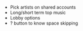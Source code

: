 -   Pick artists on shared accounts
-   Long/short term top music
-   Lobby options
-   ? button to know space skipping

